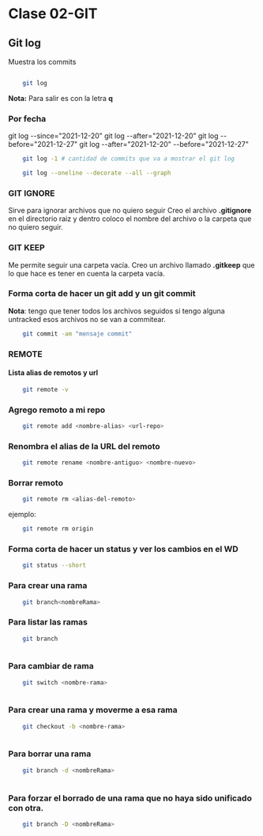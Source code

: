 # Clase 02-GIT

## Git log

Muestra los commits

```sh

    git log
```

**Nota:** Para salir es con la letra **q**

### Por fecha

git log --since="2021-12-20"
git log --after="2021-12-20"
git log --before="2021-12-27"
git log --after="2021-12-20" --before="2021-12-27"

```sh
    git log -1 # cantidad de commits que va a mostrar el git log
```
```sh
    git log --oneline --decorate --all --graph
```


### GIT IGNORE

Sirve para ignorar archivos que no quiero seguir
Creo el archivo **.gitignore** en el directorio raiz
y dentro coloco el nombre del archivo o la carpeta
que no quiero seguir.

### GIT KEEP

Me permite seguir una carpeta vacía.
Creo un archivo llamado **.gitkeep** que lo que hace es
tener en cuenta la carpeta vacía.

### Forma corta de hacer un git add y un git commit
**Nota**: tengo que tener todos los archivos seguidos
si tengo alguna untracked esos archivos no se van a 
commitear.
```sh
    git commit -am "mensaje commit"
``` 


### REMOTE
#### Lista alias de remotos y url
```sh
    git remote -v
``` 
### Agrego remoto a mi repo
```sh
    git remote add <nombre-alias> <url-repo>
``` 
### Renombra el alias de la URL del remoto
```sh
    git remote rename <nombre-antiguo> <nombre-nuevo>
``` 
### Borrar remoto
```sh
    git remote rm <alias-del-remoto> 
``` 
ejemplo:
```sh
    git remote rm origin 
``` 

### Forma corta de hacer un status y ver los cambios en el WD
```sh
    git status --short
``` 

### Para crear una rama

```sh
    git branch<nombreRama>
``` 
### Para listar las ramas

```sh
    git branch
    
``` 
### Para cambiar de rama

```sh
    git switch <nombre-rama>
    
``` 

### Para crear una rama y moverme a esa rama

```sh
    git checkout -b <nombre-rama>
    
``` 
### Para borrar una rama

```sh
    git branch -d <nombreRama>
    
``` 

### Para forzar el borrado de una rama que no haya sido unificado con otra.

```sh
    git branch -D <nombreRama>
    
``` 




